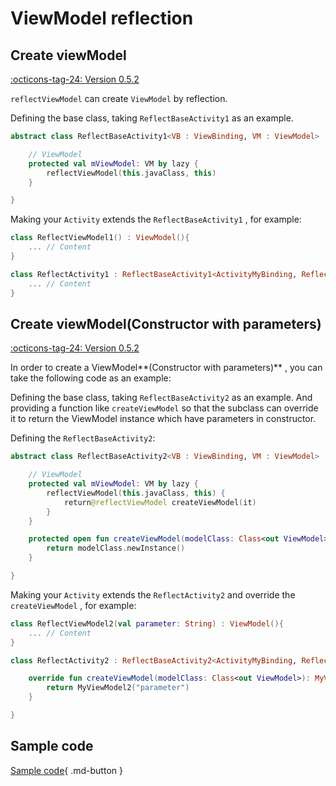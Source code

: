# ViewModel reflection

## Create viewModel

[:octicons-tag-24: Version 0.5.2](https://sakurajimamaii.github.io/AVE-DOC/version/tools/#052)

`reflectViewModel` can create `ViewModel` by reflection.

Defining the base class, taking `ReflectBaseActivity1` as an example.

```kotlin
abstract class ReflectBaseActivity1<VB : ViewBinding, VM : ViewModel> : AppCompatActivity() {

    // ViewModel
    protected val mViewModel: VM by lazy {
        reflectViewModel(this.javaClass, this)
    }

}
```

Making your `Activity` extends the `ReflectBaseActivity1` , for example:

```kotlin
class ReflectViewModel1() : ViewModel(){
    ... // Content
}

class ReflectActivity1 : ReflectBaseActivity1<ActivityMyBinding, ReflectViewModel1>() {
    ... // Content
}
```

## Create viewModel(Constructor with parameters)

[:octicons-tag-24: Version 0.5.2](https://sakurajimamaii.github.io/AVE-DOC/version/tools/#052)

In order to create a ViewModel**(Constructor with parameters)** , you can take the following code as an example:

Defining the base class, taking `ReflectBaseActivity2` as an example. And providing a function like `createViewModel` so that the subclass can override it to return the ViewModel instance which have parameters in constructor.

Defining the `ReflectBaseActivity2`:

```kotlin
abstract class ReflectBaseActivity2<VB : ViewBinding, VM : ViewModel> : AppCompatActivity() {

    // ViewModel
    protected val mViewModel: VM by lazy {
        reflectViewModel(this.javaClass, this) {
            return@reflectViewModel createViewModel(it)
        }
    }

    protected open fun createViewModel(modelClass: Class<out ViewModel>): ViewModel {
        return modelClass.newInstance()
    }

}
```

Making your `Activity` extends the `ReflectActivity2` and override the `createViewModel` , for example:

```kotlin
class ReflectViewModel2(val parameter: String) : ViewModel(){
    ... // Content
}

class ReflectActivity2 : ReflectBaseActivity2<ActivityMyBinding, ReflectViewModel2>() {

    override fun createViewModel(modelClass: Class<out ViewModel>): MyViewModel2 {
        return MyViewModel2("parameter")
    }

}
```

## Sample code

[Sample code](https://github.com/SakurajimaMaii/Android-Vast-Extension/blob/develop/app/src/main/kotlin/com/ave/vastgui/app/activity/reflection/ReflectBaseActivity.kt){ .md-button }

